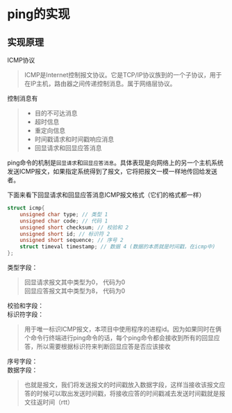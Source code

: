 # ping的实现
## 实现原理
ICMP协议
> ICMP是Internet控制报文协议。它是TCP/IP协议族到的一个子协议，用于在IP主机，路由器之间传递控制消息。属于网络层协议。

控制消息有
> * 目的不可达消息
> * 超时信息
> * 重定向信息
> * 时间戳请求和时间戳响应消息
> * 回显请求和回显应答消息

ping命令的机制是`回显请求`和`回显应答消息`。具体表现是向网络上的另一个主机系统发送ICMP报文，如果指定系统得到了报文，它将把报文一模一样地传回给发送者。<br/>

下面来看下回显请求和回显应答消息ICMP报文格式（它们的格式都一样）<br/>

```cpp
struct icmp{
    unsigned char type; // 类型 1
    unsigned char code; // 代码 1
    unsigned short checksum; // 校验和 2
    unsigned short id; // 标识符 2
    unsigned short sequence; // 序号 2
    struct timeval timestamp; // 数据 4 (数据的本质就是时间戳，在icmp中)
};
```
类型字段：
> 回显请求报文其中类型为0， 代码为0<br/>
> 回显应答报文其中类型为8， 代码为0<br/>

校验和字段：<br/>
标识符字段：<br/>
> 用于唯一标识ICMP报文，本项目中使用程序的进程id。因为如果同时在俩个命令行终端进行ping命令的话，每个ping命令都会接收到所有的回显应答，所以需要根据标识符来判断回显应答是否应该接收

序号字段：<br/>
数据字段：<br/>
> 也就是报文，我们将发送报文的时间戳放入数据字段，这样当接收该报文应答的时候可以取出发送时间戳，将接收应答的时间戳减去发送时间戳就是报文往返时间（rtt）
